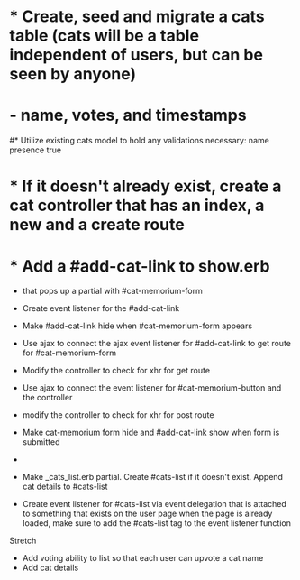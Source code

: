 # * Create, seed and migrate a cats table (cats will be a table independent of users, but can be seen by anyone)
#     - name, votes, and timestamps
#* Utilize existing cats model to hold any validations necessary: name presence true
# * If it doesn't already exist, create a cat controller that has an index, a new and a create route
# * Add a #add-cat-link to show.erb
 * that pops up a partial with #cat-memorium-form
* Create event listener for the #add-cat-link
* Make #add-cat-link hide when #cat-memorium-form appears
* Use ajax to connect the ajax event listener for #add-cat-link to get route for #cat-memorium-form
* Modify the controller to check for xhr for get route
* Use ajax to connect the event listener for #cat-memorium-button and the controller
* modify the controller to check for xhr for post route

* Make cat-memorium form hide and #add-cat-link show when form is submitted
* 
* Make _cats_list.erb partial. Create #cats-list if it doesn't exist. Append cat details to #cats-list
* Create event listener for #cats-list via event delegation that is attached to something that exists on the user page when the page is already loaded, make sure to add the #cats-list tag to the event listener function

Stretch
* Add voting ability to list so that each user can upvote a cat name
* Add cat details


